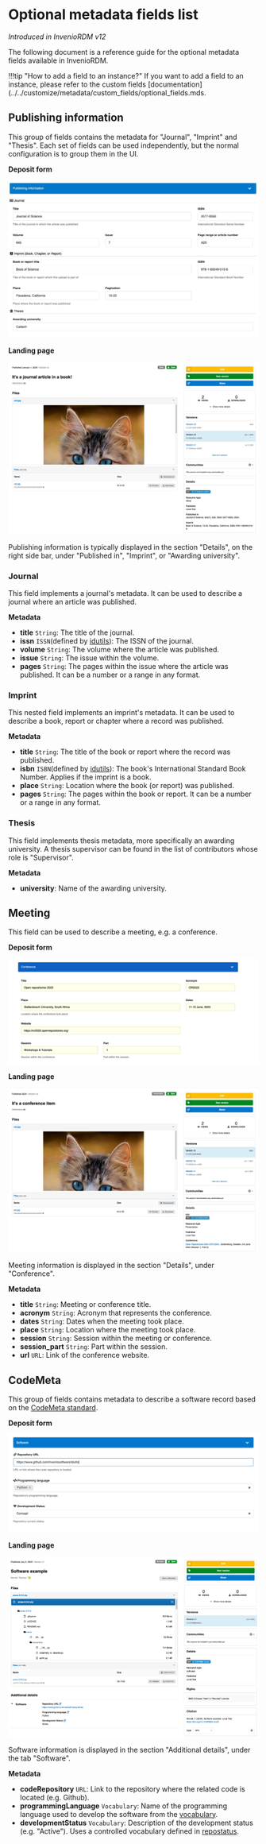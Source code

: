 # Optional metadata fields list

_Introduced in InvenioRDM v12_

The following document is a reference guide for the optional metadata fields available in InvenioRDM.

!!!tip "How to add a field to an instance?"
    If you want to add a field to an instance, please refer to the custom fields [documentation](../../customize/metadata/custom_fields/optional_fields.mds.

## Publishing information

This group of fields contains the metadata for "Journal", "Imprint" and "Thesis". Each set of fields can be used independently, but the normal configuration is to group them in the UI.

**Deposit form** 

![Deposit form](../../images/pub_info_deposit_form.png)

**Landing page**

![Landing page](../../images/pub_info_landing_page.png)

Publishing information is typically displayed in the section "Details", on the right side bar, under "Published in", "Imprint", or "Awarding university".

### Journal

This field implements a journal's metadata. It can be used to describe a journal where an article was published.

**Metadata**

- **title** `String`: The title of the journal.
- **issn** `ISSN`(defined by [idutils](https://github.com/inveniosoftware/idutils/blob/10b05b702b06e93f02774426df59a217035b1cee/idutils/__init__.py#L408)): The ISSN of the journal.
- **volume** `String`: The volume where the article was published.
- **issue** `String`: The issue within the volume.
- **pages** `String`: The pages within the issue where the article was published. It can be a number or a range in any format.

### Imprint

This nested field implements an imprint's metadata. It can be used to describe a book, report or chapter where a record was published.

**Metadata**

- **title** `String`: The title of the book or report where the record was published.
- **isbn** `ISBN`(defined by [idutils](https://github.com/inveniosoftware/idutils/blob/10b05b702b06e93f02774426df59a217035b1cee/idutils/__init__.py#L400)): The book's International Standard Book Number. Applies if the imprint is a book.
- **place** `String`: Location where the book (or report) was published.
- **pages** `String`: The pages within the book or report. It can be a number or a range in any format.

### Thesis

This field implements thesis metadata, more specifically an awarding university. A thesis supervisor can be found in the list of contributors whose role is "Supervisor".

**Metadata**

- **university**: Name of the awarding university.

## Meeting

This field can be used to describe a meeting, e.g. a conference.

**Deposit form**

![Meeting deposit form](../../images/meeting_deposit_form.png)

**Landing page**

![Meeting landing page](../../images/meeting_landing_page.png)

Meeting information is displayed in the section "Details", under "Conference".

**Metadata**

- **title** `String`: Meeting or conference title.
- **acronym** `String`: Acronym that represents the conference.
- **dates** `String`: Dates when the meeting took place.
- **place** `String`: Location where the meeting took place.
- **session** `String`: Session within the meeting or conference.
- **session_part** `String`: Part within the session.
- **url** `URL`: Link of the conference website.

## CodeMeta

This group of fields contains metadata to describe a software record based on the [CodeMeta standard](https://codemeta.github.io/index.html).

**Deposit form**

![Codemeta deposit form](../../images/codemeta_deposit_form.png)

**Landing page**

![Codemeta landing page](../../images/codemeta_landing_page.png)

Software information is displayed in the section "Additional details", under the tab "Software".

**Metadata**

- **codeRepository** `URL`: Link to the repository where the related code is located (e.g. Github).
- **programmingLanguage** `Vocabulary`: Name of the programming language used to develop the software from the [vocabulary](https://github.com/inveniosoftware/invenio-rdm-records/blob/e64dd0b81757a391584e63d162d5e6caf6780637/invenio_rdm_records/fixtures/data/vocabularies/contrib/codemeta/programming_languages.yaml).
- **developmentStatus** `Vocabulary`: Description of the development status (e.g. "Active"). Uses a controlled vocabulary defined in [repostatus](http://www.repostatus.org/).
